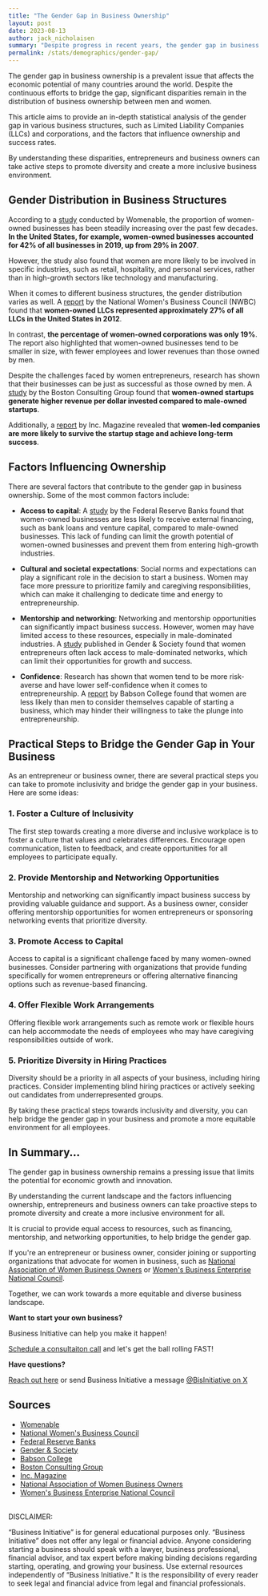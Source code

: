 ```yaml
---
title: "The Gender Gap in Business Ownership"
layout: post
date: 2023-08-13
author: jack_nicholaisen
summary: "Despite progress in recent years, the gender gap in business ownership remains an issue. In this article, we examine the gender distribution in various business structures, the factors influencing ownership, and success rates. Read this to understand the current landscape and explore ways to promote diversity in entrepreneurship."
permalink: /stats/demographics/gender-gap/
---
```


The gender gap in business ownership is a prevalent issue that affects the economic potential of many countries around the world. Despite the continuous efforts to bridge the gap, significant disparities remain in the distribution of business ownership between men and women. 

This article aims to provide an in-depth statistical analysis of the gender gap in various business structures, such as Limited Liability Companies (LLCs) and corporations, and the factors that influence ownership and success rates.

By understanding these disparities, entrepreneurs and business owners can take active steps to promote diversity and create a more inclusive business environment.

## Gender Distribution in Business Structures

According to a [study](https://www.womenable.com/71/the-gender-gap-in-business-ownership) conducted by Womenable, the proportion of women-owned businesses has been steadily increasing over the past few decades. **In the United States, for example, women-owned businesses accounted for 42% of all businesses in 2019, up from 29% in 2007**.

However, the study also found that women are more likely to be involved in specific industries, such as retail, hospitality, and personal services, rather than in high-growth sectors like technology and manufacturing.

When it comes to different business structures, the gender distribution varies as well. A [report](https://www.nwbc.gov/research/women-owned-corporations-and-llcs-a-comparison/) by the National Women's Business Council (NWBC) found that **women-owned LLCs represented approximately 27% of all LLCs in the United States in 2012**.

In contrast, **the percentage of women-owned corporations was only 19%**. The report also highlighted that women-owned businesses tend to be smaller in size, with fewer employees and lower revenues than those owned by men.

Despite the challenges faced by women entrepreneurs, research has shown that their businesses can be just as successful as those owned by men. A [study](https://www.bcg.com/publications/2018/why-women-owned-startups-are-better-bet) by the Boston Consulting Group found that **women-owned startups generate higher revenue per dollar invested compared to male-owned startups**.

Additionally, a [report](https://www.inc.com/magazine/201710/sheila-marikar/women-entrepreneurs.html) by Inc. Magazine revealed that **women-led companies are more likely to survive the startup stage and achieve long-term success**.

## Factors Influencing Ownership

There are several factors that contribute to the gender gap in business ownership. Some of the most common factors include:

-  **Access to capital**: A [study](https://www.fedsmallbusiness.org/medialibrary/fedsmallbusiness/files/2017/2017-sb-cs-report.pdf) by the Federal Reserve Banks found that women-owned businesses are less likely to receive external financing, such as bank loans and venture capital, compared to male-owned businesses. This lack of funding can limit the growth potential of women-owned businesses and prevent them from entering high-growth industries.

-  **Cultural and societal expectations**: Social norms and expectations can play a significant role in the decision to start a business. Women may face more pressure to prioritize family and caregiving responsibilities, which can make it challenging to dedicate time and energy to entrepreneurship.

-  **Mentorship and networking**: Networking and mentorship opportunities can significantly impact business success. However, women may have limited access to these resources, especially in male-dominated industries. A [study](https://journals.sagepub.com/doi/10.1177/0891243220961624) published in Gender & Society found that women entrepreneurs often lack access to male-dominated networks, which can limit their opportunities for growth and success.

-  **Confidence**: Research has shown that women tend to be more risk-averse and have lower self-confidence when it comes to entrepreneurship. A [report](https://www.babson.edu/media/babson/assets/documents/academics/centers/blank-center/bwbo-executive-summary.pdf) by Babson College found that women are less likely than men to consider themselves capable of starting a business, which may hinder their willingness to take the plunge into entrepreneurship.

## Practical Steps to Bridge the Gender Gap in Your Business

As an entrepreneur or business owner, there are several practical steps you can take to promote inclusivity and bridge the gender gap in your business. Here are some ideas:

### 1. Foster a Culture of Inclusivity

The first step towards creating a more diverse and inclusive workplace is to foster a culture that values and celebrates differences. Encourage open communication, listen to feedback, and create opportunities for all employees to participate equally.

### 2. Provide Mentorship and Networking Opportunities

Mentorship and networking can significantly impact business success by providing valuable guidance and support. As a business owner, consider offering mentorship opportunities for women entrepreneurs or sponsoring networking events that prioritize diversity.

### 3. Promote Access to Capital

Access to capital is a significant challenge faced by many women-owned businesses. Consider partnering with organizations that provide funding specifically for women entrepreneurs or offering alternative financing options such as revenue-based financing.

### 4. Offer Flexible Work Arrangements

Offering flexible work arrangements such as remote work or flexible hours can help accommodate the needs of employees who may have caregiving responsibilities outside of work.

### 5. Prioritize Diversity in Hiring Practices

Diversity should be a priority in all aspects of your business, including hiring practices. Consider implementing blind hiring practices or actively seeking out candidates from underrepresented groups.

By taking these practical steps towards inclusivity and diversity, you can help bridge the gender gap in your business and promote a more equitable environment for all employees.

## In Summary...

The gender gap in business ownership remains a pressing issue that limits the potential for economic growth and innovation.

By understanding the current landscape and the factors influencing ownership, entrepreneurs and business owners can take proactive steps to promote diversity and create a more inclusive environment for all.

It is crucial to provide equal access to resources, such as financing, mentorship, and networking opportunities, to help bridge the gender gap.

If you're an entrepreneur or business owner, consider joining or supporting organizations that advocate for women in business, such as [National Association of Women Business Owners](https://www.nawbo.org/) or [Women's Business Enterprise National Council](https://www.wbenc.org/).

Together, we can work towards a more equitable and diverse business landscape.

**Want to start your own business?**

Business Initiative can help you make it happen!

[Schedule a consultaiton call](< https://calendly.com/businessinitiative/30-minute-consultation-call>) and let's get the ball rolling FAST!

**Have questions?**

[Reach out here](https://www.businessinitiative.org/stats/business-structures/job-creation/%3Chttps://www.businessinitiative.org/contact/) or send Business Initiative a message [@BisInitiative on X](https://twitter.com/BisInitiative)

<script async data-uid="0625212ce2" src="https://adept-hustler-4565.ck.page/0625212ce2/index.js"></script>

## Sources

-   [Womenable](https://www.womenable.com/71/the-gender-gap-in-business-ownership)
-   [National Women's Business Council](https://www.nwbc.gov/research/women-owned-corporations-and-llcs-a-comparison/)
-   [Federal Reserve Banks](https://www.fedsmallbusiness.org/medialibrary/fedsmallbusiness/files/2017/2017-sb-cs-report.pdf)
-   [Gender & Society](https://journals.sagepub.com/doi/10.1177/0891243220961624)
-   [Babson College](https://www.babson.edu/media/babson/assets/documents/academics/centers/blank-center/bwbo-executive-summary.pdf)
-   [Boston Consulting Group](https://www.bcg.com/publications/2018/why-women-owned-startups-are-better-bet)
-   [Inc. Magazine](https://www.inc.com/magazine/201710/sheila-marikar/women-entrepreneurs.html)
-   [National Association of Women Business Owners](https://www.nawbo.org/)
-   [Women's Business Enterprise National Council](https://www.wbenc.org/)

<br> DISCLAIMER:

“Business Initiative” is for general educational purposes only. “Business Initiative” does not offer any legal or financial advice. Anyone considering starting a business should speak with a lawyer, business professional, financial advisor, and tax expert before making binding decisions regarding starting, operating, and growing your business. Use external resources independently of “Business Initiative.” It is the responsibility of every reader to seek legal and financial advice from legal and financial professionals.